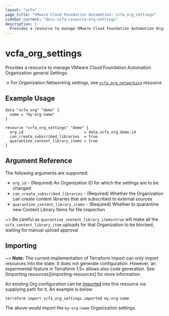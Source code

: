 ```yaml
---
layout: "vcfa"
page_title: "VMware Cloud Foundation Automation: vcfa_org_settings"
sidebar_current: "docs-vcfa-resource-org-settings"
description: |-
  Provides a resource to manage VMware Cloud Foundation Automation Organization general Settings.
---
```


# vcfa\_org\_settings

Provides a resource to manage VMware Cloud Foundation Automation Organization general Settings.

-> For Organization Networking settings, see [`vcfa_org_networking`](/providers/vmware/vcfa/latest/docs/resources/org_networking) resource

## Example Usage

```hcl
data "vcfa_org" "demo" {
  name = "my-org-name"
}

resource "vcfa_org_settings" "demo" {
  org_id                           = data.vcfa_org.demo.id
  can_create_subscribed_libraries  = true
  quarantine_content_library_items = true
}
```

## Argument Reference

The following arguments are supported:

- `org_id` - (Required) An Organization ID for which the settings are to be changed
- `can_create_subscribed_libraries` - (Required) Whether the Organization can create content libraries that are subscribed to external sources
- `quarantine_content_library_items` - (Required) Whether to quarantine new Content Library Items for file inspection

~> Be careful as `quarantine_content_library_items=true` will make all the `vcfa_content_library_item` uploads for that
Organization to be blocked, waiting for manual upload approval

## Importing

~> **Note:** The current implementation of Terraform import can only import resources into the
state. It does not generate configuration. However, an experimental feature in Terraform 1.5+ allows
also code generation. See [Importing resources][importing-resources] for more information.

An existing Org configuration can be [imported][docs-import] into this resource via supplying path
for it. An example is below:

[docs-import]: https://www.terraform.io/docs/import/

```
terraform import vcfa_org_settings.imported my-org-name
```

The above would import the `my-org-name` Organization settings.